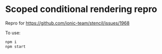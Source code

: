 # Scoped conditional rendering repro

Repro for https://github.com/ionic-team/stencil/issues/1968

To use:

```sh
npm i 
npm start
```